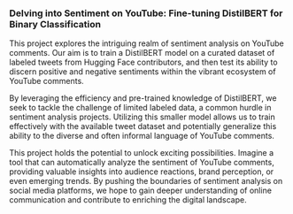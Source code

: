 ###  Delving into Sentiment on YouTube: Fine-tuning DistilBERT for Binary Classification
This project explores the intriguing realm of sentiment analysis on YouTube comments. Our aim is to train a DistilBERT model on a curated dataset of labeled tweets from Hugging Face contributors, and then test its ability to discern positive and negative sentiments within the vibrant ecosystem of YouTube comments.

By leveraging the efficiency and pre-trained knowledge of DistilBERT, we seek to tackle the challenge of limited labeled data, a common hurdle in sentiment analysis projects. Utilizing this smaller model allows us to train effectively with the available tweet dataset and potentially generalize this ability to the diverse and often informal language of YouTube comments.

This project holds the potential to unlock exciting possibilities. Imagine a tool that can automatically analyze the sentiment of YouTube comments, providing valuable insights into audience reactions, brand perception, or even emerging trends. By pushing the boundaries of sentiment analysis on social media platforms, we hope to gain deeper understanding of online communication and contribute to enriching the digital landscape.
